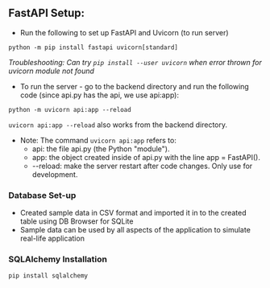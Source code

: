 ## FastAPI Setup:

- Run the following to set up FastAPI and Uvicorn (to run server)

`python -m pip install fastapi uvicorn[standard]`

*Troubleshooting: Can try `pip install --user uvicorn` when error thrown for uvicorn module not found*

- To run the server - go to the backend directory and run the following code (since api.py has the api, we use api:app):

`python -m uvicorn api:app --reload`

`uvicorn api:app --reload` also works from the backend directory.

- Note: The command `uvicorn api:app` refers to:
    - api: the file api.py (the Python "module").
    - app: the object created inside of api.py with the line app = FastAPI().
    - --reload: make the server restart after code changes. Only use for development.

### Database Set-up
- Created sample data in CSV format and imported it in to the created table using DB Browser for SQLite
- Sample data can be used by all aspects of the application to simulate real-life application

### SQLAlchemy Installation

`pip install sqlalchemy`
